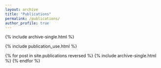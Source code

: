 ```yaml
---
layout: archive
title: "Publications"
permalink: /publications/
author_profile: true
---
```


{% include archive-single.html %}

{% include publication_use.html %}

{% for post in site.publications reversed %}
  {% include archive-single.html %}
{% endfor %}
